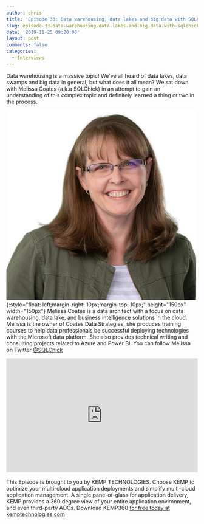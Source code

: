 ```yaml
---
author: chris
title: 'Episode 33: Data warehousing, data lakes and big data with SQLChick'
slug: episode-33-data-warehousing-data-lakes-and-big-data-with-sqlchick
date: '2019-11-25 09:20:00'
layout: post
comments: false
categories:
  - Interviews
---
```


Data warehousing is a massive topic! We've all heard of data lakes, data swamps and big data in general, but what does it all mean? We sat down with Melissa Coates (a.k.a SQLChick) in an attempt to gain an understanding of this complex topic and definitely learned a thing or two in the process.

![Melissa](/images/uploads/2019/11/melissa.jpg){:style="float: left;margin-right: 10px;margin-top: 10px;" height="150px" width="150px"} Melissa Coates is a data architect with a focus on data warehousing, data lake, and business intelligence solutions in the cloud. Melissa is the owner of Coates Data Strategies, she produces training courses to help data professionals be successful deploying technologies with the Microsoft data platform. She also provides technical writing and consulting projects related to Azure and Power BI. You can follow Melissa on Twitter [@SQLChick](https://twitter.com/SQLChick)

<p><iframe width="100%" height="300" scrolling="no" frameborder="no" allow="autoplay" src="https://w.soundcloud.com/player/?url=https%3A//api.soundcloud.com/tracks/718282396&color=%23ff5500&auto_play=false&hide_related=false&show_comments=true&show_user=true&show_reposts=false&show_teaser=true&visual=true"></iframe></p>

This Episode is brought to you by KEMP TECHNOLOGIES. Choose KEMP to optimize your multi-cloud application deployments and simplify multi-cloud application management. A single pane-of-glass for application delivery, KEMP provides a 360 degree view of your entire application environment, and even third-party ADCs. Download KEMP360 [for free today at kemptechnologies.com](https://kempte.ch/2MYXjew)
